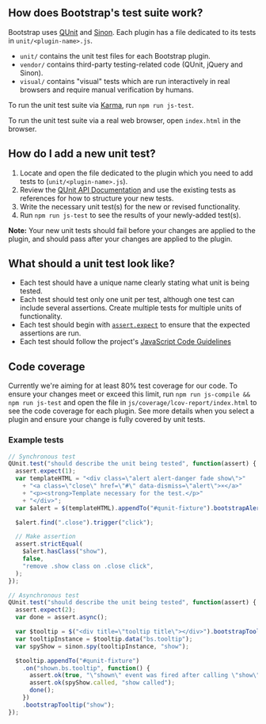 ## How does Bootstrap's test suite work?

Bootstrap uses [QUnit](https://qunitjs.com/) and [Sinon](https://sinonjs.org/). Each plugin has a file dedicated to its tests in `unit/<plugin-name>.js`.

- `unit/` contains the unit test files for each Bootstrap plugin.
- `vendor/` contains third-party testing-related code (QUnit, jQuery and Sinon).
- `visual/` contains "visual" tests which are run interactively in real browsers and require manual verification by humans.

To run the unit test suite via [Karma](https://karma-runner.github.io/), run `npm run js-test`.

To run the unit test suite via a real web browser, open `index.html` in the browser.

## How do I add a new unit test?

1. Locate and open the file dedicated to the plugin which you need to add tests to (`unit/<plugin-name>.js`).
2. Review the [QUnit API Documentation](https://api.qunitjs.com/) and use the existing tests as references for how to structure your new tests.
3. Write the necessary unit test(s) for the new or revised functionality.
4. Run `npm run js-test` to see the results of your newly-added test(s).

**Note:** Your new unit tests should fail before your changes are applied to the plugin, and should pass after your changes are applied to the plugin.

## What should a unit test look like?

- Each test should have a unique name clearly stating what unit is being tested.
- Each test should test only one unit per test, although one test can include several assertions. Create multiple tests for multiple units of functionality.
- Each test should begin with [`assert.expect`](https://api.qunitjs.com/assert/expect/) to ensure that the expected assertions are run.
- Each test should follow the project's [JavaScript Code Guidelines](https://github.com/twbs/bootstrap/blob/v4-dev/.github/CONTRIBUTING.md#js)

## Code coverage

Currently we're aiming for at least 80% test coverage for our code. To ensure your changes meet or exceed this limit, run `npm run js-compile && npm run js-test` and open the file in `js/coverage/lcov-report/index.html` to see the code coverage for each plugin. See more details when you select a plugin and ensure your change is fully covered by unit tests.

### Example tests

```js
// Synchronous test
QUnit.test("should describe the unit being tested", function(assert) {
  assert.expect(1);
  var templateHTML = "<div class=\"alert alert-danger fade show\">"
    + "<a class=\"close\" href=\"#\" data-dismiss=\"alert\">×</a>"
    + "<p><strong>Template necessary for the test.</p>"
    + "</div>";
  var $alert = $(templateHTML).appendTo("#qunit-fixture").bootstrapAlert();

  $alert.find(".close").trigger("click");

  // Make assertion
  assert.strictEqual(
    $alert.hasClass("show"),
    false,
    "remove .show class on .close click",
  );
});

// Asynchronous test
QUnit.test("should describe the unit being tested", function(assert) {
  assert.expect(2);
  var done = assert.async();

  var $tooltip = $("<div title=\"tooltip title\"></div>").bootstrapTooltip();
  var tooltipInstance = $tooltip.data("bs.tooltip");
  var spyShow = sinon.spy(tooltipInstance, "show");

  $tooltip.appendTo("#qunit-fixture")
    .on("shown.bs.tooltip", function() {
      assert.ok(true, "\"shown\" event was fired after calling \"show\"");
      assert.ok(spyShow.called, "show called");
      done();
    })
    .bootstrapTooltip("show");
});
```
